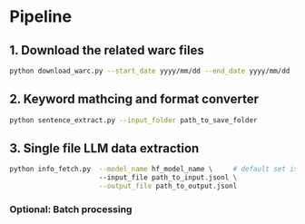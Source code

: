 # Pipeline

## 1. Download the related warc files

```bash
python download_warc.py --start_date yyyy/mm/dd --end_date yyyy/mm/dd --save_folder path_to_save_folder
```

## 2. Keyword mathcing and format converter

```bash
python sentence_extract.py --input_folder path_to_save_folder
```

## 3. Single file LLM data extraction
```bash
python info_fetch.py  --model_name hf_model_name \     # default set is "google/gemma-2-9b-it"
                      --input_file path_to_input.jsonl \
                      --output_file path_to_output.jsonl
```

### Optional: Batch processing
